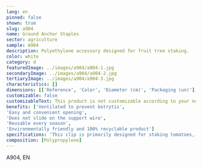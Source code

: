 ```yaml
---
lang: en
pinned: false
shown: true
slug: a904
name: Ground Anchor Staples
sector: agriculture
sample: A904
description: Polyethylene accessory designed for fruit tree staking.
color: white
category: d
featuredImage: ../images/a904/a904-1.jpg
secondaryImage: ../images/a904/a904-2.jpg
tertiaryImage: ../images/a904/a904-3.jpg
characteristics: []
dimensions: [['Reference', 'Color', 'Diameter (cm)', 'Packaging (un)'], ['Tomato Clip 23', 'White/Black', '23', '11000'], ['Tomato Clip 25', 'White/Black', '25', '9000']]
customizable: false
customizableText: This product is not customizable according to your needs. Contact us for more information.
benefits: ['Ventilated to prevent botrytis',
'Easy and convenient opening',
'Does not slide on the support wire',
'Reusable every season',
'Environmentally friendly and 100% recyclable product']
specifications: 'This clip is primarily designed for staking tomatoes, cucumbers, eggplants, and others.'
composition: [Polypropylene]
---
```


A904, EN
